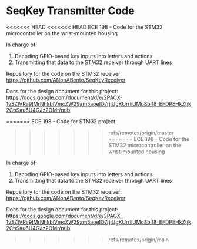 # SeqKey Transmitter Code
<<<<<<< HEAD
<<<<<<< HEAD
ECE 198 - Code for the STM32 microcontroller on the wrist-mounted housing

In charge of:
1. Decoding GPIO-based key inputs into letters and actions
2. Transmitting that data to the STM32 receiver through UART lines

Repository for the code on the STM32 receiver: https://github.com/ANonABento/SeqKeyReceiver

Docs for the design document for this project: https://docs.google.com/document/d/e/2PACX-1vSZlVRa9IMrNhkbiVmcZW29am5aoeIO7rjiUgKUrrliUMo8blf8_EFDPEHkZtjk2CbSau6U4GJz2OMr/pub

=======
ECE 198 - Code for STM32 project
>>>>>>> refs/remotes/origin/master
=======
ECE 198 - Code for the STM32 microcontroller on the wrist-mounted housing

In charge of:
1. Decoding GPIO-based key inputs into letters and actions
2. Transmitting that data to the STM32 receiver through UART lines

Repository for the code on the STM32 receiver: https://github.com/ANonABento/SeqKeyReceiver

Docs for the design document for this project: https://docs.google.com/document/d/e/2PACX-1vSZlVRa9IMrNhkbiVmcZW29am5aoeIO7rjiUgKUrrliUMo8blf8_EFDPEHkZtjk2CbSau6U4GJz2OMr/pub

>>>>>>> refs/remotes/origin/main
